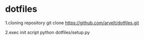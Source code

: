 dotfiles
========

1.cloning repository
    git clone https://github.com/arvelt/dotfiles.git

2.exec init script
    python dotfiles/setup.py
